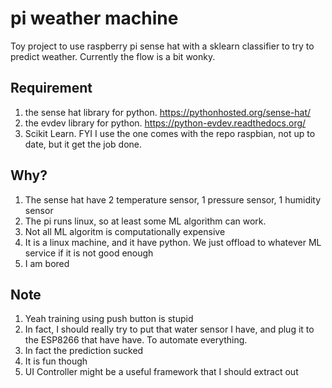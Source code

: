 # pi weather machine
Toy project to use raspberry pi sense hat with a sklearn classifier to try to predict weather. Currently the flow is a bit wonky. 

## Requirement
1. the sense hat library for python. https://pythonhosted.org/sense-hat/
2. the evdev library for python. https://python-evdev.readthedocs.org/
3. Scikit Learn. FYI I use the one comes with the repo raspbian, not up to date, but it get the job done. 

## Why?
1. The sense hat have 2 temperature sensor, 1 pressure sensor, 1 humidity sensor
2. The pi runs linux, so at least some ML algorithm can work. 
3. Not all ML algoritm is computationally expensive
4. It is a linux machine, and it have python. We just offload to whatever ML service if it is not good enough
5. I am bored

## Note
1. Yeah training using push button is stupid
2. In fact, I should really try to put that water sensor I have, and plug it to the ESP8266 that have have. To automate everything. 
3. In fact the prediction sucked
4. It is fun though
5. UI Controller might be a useful framework that I should extract out
